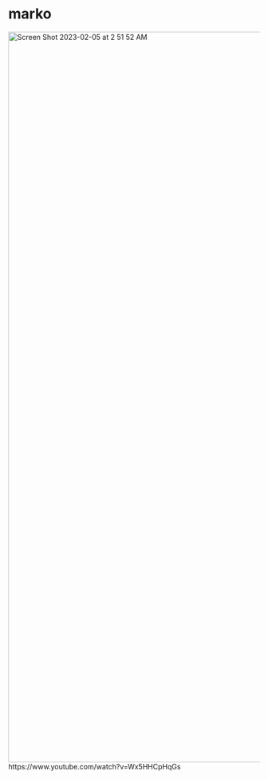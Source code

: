 # marko
<img width="1463" alt="Screen Shot 2023-02-05 at 2 51 52 AM" src="https://user-images.githubusercontent.com/107081345/216809517-e374bef8-da64-4cef-8788-fbc522857ecc.png">
https://www.youtube.com/watch?v=Wx5HHCpHqGs
